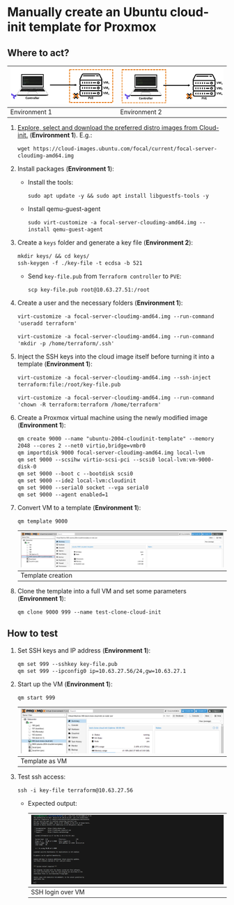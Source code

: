# Manually create an Ubuntu cloud-init template for Proxmox

## Where to act?

   | ![pve](./images/pve-to-terraform.PNG) | ![pve](./images/terraform-to-pve.PNG) |
   |--------------------------|--------------------------|
   | Environment 1            | Environment 2            |

1. [Explore, select and download the preferred distro images from Cloud-init.](https://cloud-images.ubuntu.com/) (**Environment 1**). E.g.:

    ```console
    wget https://cloud-images.ubuntu.com/focal/current/focal-server-cloudimg-amd64.img
    ```

2. Install packages (**Environment 1**):

    - Install the tools:

        ```console
        sudo apt update -y && sudo apt install libguestfs-tools -y
        ```

    - Install qemu-guest-agent

        ```console
        sudo virt-customize -a focal-server-cloudimg-amd64.img --install qemu-guest-agent
        ```

3. Create a `keys` folder and generate a key file (**Environment 2**):

    ```console
    mkdir keys/ && cd keys/
    ssh-keygen -f ./key-file -t ecdsa -b 521
    ```

    - Send `key-file.pub` from `Terraform controller` to `PVE`:

        ```console
        scp key-file.pub root@10.63.27.51:/root
        ```

4. Create a user and the necessary folders (**Environment 1**):

    ```console
    virt-customize -a focal-server-cloudimg-amd64.img --run-command 'useradd terraform'
    ```

    ```console
    virt-customize -a focal-server-cloudimg-amd64.img --run-command 'mkdir -p /home/terraform/.ssh'
    ```

5. Inject the SSH keys into the cloud image itself before turning it into a template (**Environment 1**):

    ```console
    virt-customize -a focal-server-cloudimg-amd64.img --ssh-inject terraform:file:/root/key-file.pub
    ```

    ```console
    virt-customize -a focal-server-cloudimg-amd64.img --run-command 'chown -R terraform:terraform /home/terraform'
    ```

6. Create a Proxmox virtual machine using the newly modified image (**Environment 1**):

    ```console
    qm create 9000 --name "ubuntu-2004-cloudinit-template" --memory 2048 --cores 2 --net0 virtio,bridge=vmbr0
    qm importdisk 9000 focal-server-cloudimg-amd64.img local-lvm
    qm set 9000 --scsihw virtio-scsi-pci --scsi0 local-lvm:vm-9000-disk-0
    qm set 9000 --boot c --bootdisk scsi0
    qm set 9000 --ide2 local-lvm:cloudinit
    qm set 9000 --serial0 socket --vga serial0
    qm set 9000 --agent enabled=1
    ```

7. Convert VM to a template (**Environment 1**):

    ```console
    qm template 9000
    ```

    |![image](./images/cloud-init.png)|
    |---------------------------------|
    | Template creation               |

8. Clone the template into a full VM and set some parameters (**Environment 1**):

    ```console
    qm clone 9000 999 --name test-clone-cloud-init
    ```

## How to test

1. Set SSH keys and IP address (**Environment 1**):

    ```console
    qm set 999 --sshkey key-file.pub
    qm set 999 --ipconfig0 ip=10.63.27.56/24,gw=10.63.27.1
    ```

2. Start up the VM (**Environment 1**):

    ```console
    qm start 999
    ```

    |![vm-started](./images/vm-started.png)|
    |---------------------------------|
    | Template as VM                  |

3. Test ssh access:

    ```console
    ssh -i key-file terraform@10.63.27.56
    ```

    - Expected output:

        |![vm-started](./images/logged.PNG)|
        |----------------------------------|
        | SSH login over VM                |
